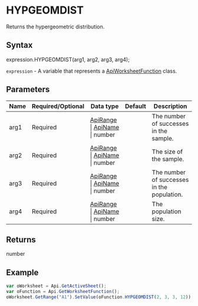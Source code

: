 # HYPGEOMDIST

Returns the hypergeometric distribution.

## Syntax

expression.HYPGEOMDIST(arg1, arg2, arg3, arg4);

`expression` - A variable that represents a [ApiWorksheetFunction](../ApiWorksheetFunction.md) class.

## Parameters

| **Name** | **Required/Optional** | **Data type** | **Default** | **Description** |
| ------------- | ------------- | ------------- | ------------- | ------------- |
| arg1 | Required | [ApiRange](../../ApiRange/ApiRange.md) &#124; [ApiName](../../ApiName/ApiName.md) &#124; number |  | The number of successes in the sample. |
| arg2 | Required | [ApiRange](../../ApiRange/ApiRange.md) &#124; [ApiName](../../ApiName/ApiName.md) &#124; number |  | The size of the sample. |
| arg3 | Required | [ApiRange](../../ApiRange/ApiRange.md) &#124; [ApiName](../../ApiName/ApiName.md) &#124; number |  | The number of successes in the population. |
| arg4 | Required | [ApiRange](../../ApiRange/ApiRange.md) &#124; [ApiName](../../ApiName/ApiName.md) &#124; number |  | The population size. |

## Returns

number

## Example



```javascript
var oWorksheet = Api.GetActiveSheet();
var oFunction = Api.GetWorksheetFunction();
oWorksheet.GetRange("A1").SetValue(oFunction.HYPGEOMDIST(2, 3, 3, 12));
```
